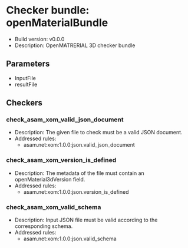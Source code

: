 # Checker bundle: openMaterialBundle

* Build version:  v0.0.0
* Description:    OpenMATRERIAL 3D checker bundle

## Parameters

* InputFile
* resultFile

## Checkers

### check_asam_xom_valid_json_document

* Description: The given file to check must be a valid JSON document.
* Addressed rules:
  * asam.net:xom:1.0.0:json.valid_json_document

### check_asam_xom_version_is_defined

* Description: The metadata of the file must contain an openMaterial3dVersion field.
* Addressed rules:
  * asam.net:xom:1.0.0:json.version_is_defined

### check_asam_xom_valid_schema

* Description: Input JSON file must be valid according to the corresponding schema.
* Addressed rules:
  * asam.net:xom:1.0.0:json.valid_schema
